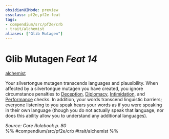 ```yaml
---
obsidianUIMode: preview
cssclass: pf2e,pf2e-feat
tags:
- compendium/src/pf2e/crb
- trait/alchemist
aliases: ["Glib Mutagen"]
---
```

# Glib Mutagen  *Feat 14*  
[alchemist](/rules/traits/alchemist.md)  


Your silvertongue mutagen transcends languages and plausibility. When affected by a silvertongue mutagen you have created, you ignore circumstance penalties to [Deception](/compendium/skills.md#Deception), [Diplomacy](/compendium/skills.md#Diplomacy), [Intimidation](/compendium/skills.md#Intimidation), and [Performance](/compendium/skills.md#Performance) checks. In addition, your words transcend linguistic barriers; everyone listening to you speak hears your words as if you were speaking in their own language (though you do not actually speak that language, nor does this ability allow you to understand any additional languages).

*Source: Core Rulebook p. 80*  
%% #compendium/src/pf2e/crb #trait/alchemist %%